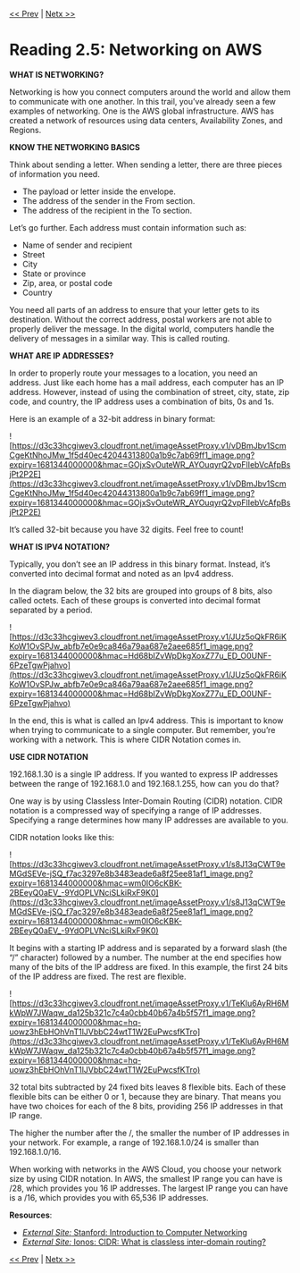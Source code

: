 [<< Prev](./Reading%202%204%20Serverless%20and%20AWS%20Lambda.md)
|
[Netx >>](./Reading%202%206%20Introduction%20to%20Amazon%20VPC.md)

# Reading 2.5: Networking on AWS

**WHAT IS NETWORKING?**

Networking is how you connect computers around the world and allow them to communicate with one another. In this trail, you’ve already seen a few examples of networking. One is the AWS global infrastructure. AWS has created a network of resources using data centers, Availability Zones, and Regions.

**KNOW THE NETWORKING BASICS**

Think about sending a letter. When sending a letter, there are three pieces of information you need.

- The payload or letter inside the envelope.
- The address of the sender in the From section.
- The address of the recipient in the To section.

Let’s go further. Each address must contain information such as:

- Name of sender and recipient
- Street
- City
- State or province
- Zip, area, or postal code
- Country

You need all parts of an address to ensure that your letter gets to its destination. Without the correct address, postal workers are not able to properly deliver the message. In the digital world, computers handle the delivery of messages in a similar way. This is called routing.

**WHAT ARE IP ADDRESSES?**

In order to properly route your messages to a location, you need an address. Just like each home has a mail address, each computer has an IP address. However, instead of using the combination of street, city, state, zip code, and country, the IP address uses a combination of bits, 0s and 1s.

Here is an example of a 32-bit address in binary format:

![https://d3c33hcgiwev3.cloudfront.net/imageAssetProxy.v1/vDBmJbv1ScmCgeKtNhoJMw_1f5d40ec42044313800a1b9c7ab69ff1_image.png?expiry=1681344000000&hmac=GOjxSvOuteWR_AYOuqyrQ2vpFlIebVcAfpBsjPt2P2E](https://d3c33hcgiwev3.cloudfront.net/imageAssetProxy.v1/vDBmJbv1ScmCgeKtNhoJMw_1f5d40ec42044313800a1b9c7ab69ff1_image.png?expiry=1681344000000&hmac=GOjxSvOuteWR_AYOuqyrQ2vpFlIebVcAfpBsjPt2P2E)

It’s called 32-bit because you have 32 digits. Feel free to count!

**WHAT IS IPV4 NOTATION?**

Typically, you don’t see an IP address in this binary format. Instead, it’s converted into decimal format and noted as an Ipv4 address.

In the diagram below, the 32 bits are grouped into groups of 8 bits, also called octets. Each of these groups is converted into decimal format separated by a period.

![https://d3c33hcgiwev3.cloudfront.net/imageAssetProxy.v1/JUz5oQkFR6iKKoW1OvSPJw_abfb7e0e9ca846a79aa687e2aee685f1_image.png?expiry=1681344000000&hmac=Hd68bIZvWpDkgXoxZ77u_ED_O0UNF-6PzeTgwPjahvo](https://d3c33hcgiwev3.cloudfront.net/imageAssetProxy.v1/JUz5oQkFR6iKKoW1OvSPJw_abfb7e0e9ca846a79aa687e2aee685f1_image.png?expiry=1681344000000&hmac=Hd68bIZvWpDkgXoxZ77u_ED_O0UNF-6PzeTgwPjahvo)

In the end, this is what is called an Ipv4 address. This is important to know when trying to communicate to a single computer. But remember, you’re working with a network. This is where CIDR Notation comes in.

**USE CIDR NOTATION**

192.168.1.30 is a single IP address. If you wanted to express IP addresses between the range of 192.168.1.0 and 192.168.1.255, how can you do that?

One way is by using Classless Inter-Domain Routing (CIDR) notation. CIDR notation is a compressed way of specifying a range of IP addresses. Specifying a range determines how many IP addresses are available to you.

CIDR notation looks like this:

![https://d3c33hcgiwev3.cloudfront.net/imageAssetProxy.v1/s8J13qCWT9eMGdSEVe-jSQ_f7ac3297e8b3483eade6a8f25ee81af1_image.png?expiry=1681344000000&hmac=wm0IO6cKBK-2BEeyQ0aEV_-9YdOPLVNciSLkiRxF9K0](https://d3c33hcgiwev3.cloudfront.net/imageAssetProxy.v1/s8J13qCWT9eMGdSEVe-jSQ_f7ac3297e8b3483eade6a8f25ee81af1_image.png?expiry=1681344000000&hmac=wm0IO6cKBK-2BEeyQ0aEV_-9YdOPLVNciSLkiRxF9K0)

It begins with a starting IP address and is separated by a forward slash (the “/” character) followed by a number. The number at the end specifies how many of the bits of the IP address are fixed. In this example, the first 24 bits of the IP address are fixed. The rest are flexible.

![https://d3c33hcgiwev3.cloudfront.net/imageAssetProxy.v1/TeKlu6AyRH6MkWpW7JWaqw_da125b321c7c4a0cbb40b67a4b5f57f1_image.png?expiry=1681344000000&hmac=hq-uowz3hEbHOhVnT1lJVbbC24wtT1W2EuPwcsfKTro](https://d3c33hcgiwev3.cloudfront.net/imageAssetProxy.v1/TeKlu6AyRH6MkWpW7JWaqw_da125b321c7c4a0cbb40b67a4b5f57f1_image.png?expiry=1681344000000&hmac=hq-uowz3hEbHOhVnT1lJVbbC24wtT1W2EuPwcsfKTro)

32 total bits subtracted by 24 fixed bits leaves 8 flexible bits. Each of these flexible bits can be either 0 or 1, because they are binary. That means you have two choices for each of the 8 bits, providing 256 IP addresses in that IP range.

The higher the number after the /, the smaller the number of IP addresses in your network. For example, a range of 192.168.1.0/24 is smaller than 192.168.1.0/16.

When working with networks in the AWS Cloud, you choose your network size by using CIDR notation. In AWS, the smallest IP range you can have is /28, which provides you 16 IP addresses. The largest IP range you can have is a /16, which provides you with 65,536 IP addresses.

**Resources**:

- [*External Site:* Stanford: Introduction to Computer Networking](https://web.stanford.edu/class/cs101/network-1-introduction.html)
- [*External Site:* Ionos: CIDR: What is classless inter-domain routing?](https://www.ionos.com/digitalguide/server/know-how/cidr-classless-inter-domain-routing/)

[<< Prev](./Reading%202%204%20Serverless%20and%20AWS%20Lambda.md)
|
[Netx >>](./Reading%202%206%20Introduction%20to%20Amazon%20VPC.md)
